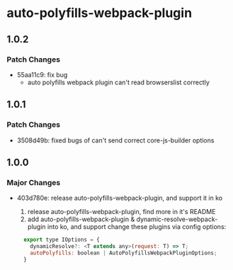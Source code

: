 # auto-polyfills-webpack-plugin

## 1.0.2

### Patch Changes

- 55aa11c9: fix bug
  - auto polyfills webpack plugin can't read browserslist correctly

## 1.0.1

### Patch Changes

- 3508d49b: fixed bugs of can't send correct core-js-builder options

## 1.0.0

### Major Changes

- 403d780e: release auto-polyfills-webpack-plugin, and support it in ko

  1. release auto-polyfills-webpack-plugin, find more in it's README
  2. add auto-polyfills-webpack-plugin & dynamic-resolve-webpack-plugin into ko, and support change these plugins via config options:

  ```js
    export type IOptions = {
      dynamicResolve?: <T extends any>(request: T) => T;
      autoPolyfills: boolean | AutoPolyfillsWebpackPluginOptions;
    }
  ```
